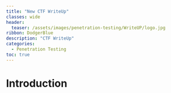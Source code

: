 ```yaml
---
title: "New CTF WriteUp"
classes: wide
header:
  teaser: /assets/images/penetration-testing/WriteUP/logo.jpg
ribbon: DodgerBlue
description: "CTF WriteUp"
categories:
  - Penetration Testing
toc: true
---
```


# Introduction